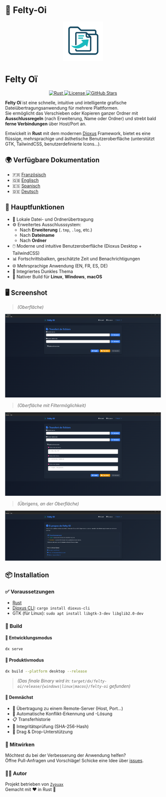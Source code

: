 # 🌟 Felty-Oi

<p align="center">
  <img src="/assets/header_256.png" alt="Felty-Oi Logo" width="128" height="128">
</p>

# Felty Oï

<p align="center">
  <a href="https://www.rust-lang.org/" title="Entwickelt mit Rust">
    <img src="https://img.shields.io/badge/Rust-1-blue?logo=rust&logoColor=white" alt="Rust">
  </a>
  <a href="https://github.com/Aqui-oi/Felty-oi/blob/main/LICENSE" title="MPL-2.0 Lizenz">
    <img src="https://img.shields.io/badge/License-MPL--2.0-blue?style=flat-square" alt="License">
  </a>
  <a href="https://github.com/Aqui-oi/Felty-oi/stargazers" title="Sterne anzeigen">
    <img src="https://img.shields.io/github/stars/Aqui-oi/Felty-oi?style=flat-square" alt="GitHub Stars">
  </a>
</p>

**Felty Oï** ist eine schnelle, intuitive und intelligente grafische Dateiübertragungsanwendung für mehrere Plattformen.  
Sie ermöglicht das Verschieben oder Kopieren ganzer Ordner mit **Ausschlussregeln** (nach Erweiterung, Name oder Ordner) und strebt bald **ferne Verbindungen** über Host/Port an.

Entwickelt in **Rust** mit dem modernen [Dioxus](https://dioxuslabs.com) Framework, bietet es eine flüssige, mehrsprachige und ästhetische Benutzeroberfläche (unterstützt GTK, TailwindCSS, benutzerdefinierte Icons...).

## 🌍 Verfügbare Dokumentation

- 🇫🇷 [Französisch](/README.md)
- 🇬🇧 [Englisch](/docs/en.md)
- 🇪🇸 [Spanisch](/docs/es.md)
- 🇩🇪 [Deutsch](/docs/de.md)

## 🚀 Hauptfunktionen

- 🔄 Lokale Datei- und Ordnerübertragung
- ⚙️ Erweitertes Ausschlusssystem:
  - Nach **Erweiterung** (`.tmp`, `.log`, etc.)
  - Nach **Dateiname**
  - Nach **Ordner**
- 🖱️ Moderne und intuitive Benutzeroberfläche (Dioxus Desktop + TailwindCSS)
- 📊 Fortschrittsbalken, geschätzte Zeit und Benachrichtigungen
- 🌐 Mehrsprachige Anwendung (EN, FR, ES, DE)
- 🌙 Integriertes Dunkles Thema
- 💾 Nativer Build für **Linux**, **Windows**, **macOS**

## 🖥️ Screenshot

> *(Oberfläche)*

<p align="center">
  <img src="assets/file.png" alt="Screenshot 1" width="600">
</p>

> *(Oberfläche mit Filtermöglichkeit)*

<p align="center">
  <img src="assets/file_extension.png" alt="Screenshot 2" width="600">
</p>

> *(Übrigens, an der Oberfläche)*

<p align="center">
  <img src="assets/about.png" alt="Screenshot 3" width="600">
</p>

## 📦 Installation

### ✅ Voraussetzungen

- [Rust](https://rust-lang.org)
- [Dioxus CLI](https://github.com/DioxusLabs/cli): `cargo install dioxus-cli`
- GTK (für Linux): `sudo apt install libgtk-3-dev libglib2.0-dev`

### 🔧 Build

#### 🔹 Entwicklungsmodus

```bash
dx serve
```

#### 🔹 Produktivmodus

```bash
dx build --platform desktop --release
```

> *(Das finale Binary wird in: `target/dx/felty-oi/release/{windows|linux|macos}/felty-oi` gefunden)*

#### 🧠 Demnächst
- 📡 Übertragung zu einem Remote-Server (Host, Port…)
- 🧩 Automatische Konflikt-Erkennung und -Lösung
- 📋 Transferhistorie
- 🔐 Integritätsprüfung (SHA-256-Hash)
- 📁 Drag & Drop-Unterstützung

### 📝 Mitwirken
Möchtest du bei der Verbesserung der Anwendung helfen?  
Öffne Pull-Anfragen und Vorschläge! Schicke eine Idee über [issues](https://github.com/Aqui-oi/Felty-oi/issues/1).

### 🧑‍💻 Autor
Projekt betrieben von [`Zyouax`](https://github.com/zyouax)  
Gemacht mit ❤️ in Rust 🦀
